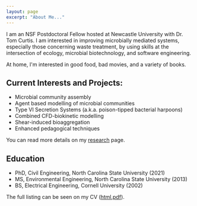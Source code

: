 ```yaml
---
layout: page
excerpt: "About Me..."
---
```


I am an NSF Postdoctoral Fellow hosted at Newcastle University with Dr. Tom Curtis. I am interested in improving microbially mediated systems, especially those concerning waste treatment, by using skills at the intersection of ecology, microbial biotechnology, and software engineering.

At home, I'm interested in good food, bad movies, and a variety of books.

## Current Interests and Projects:

- Microbial community assembly
- Agent based modelling of microbial communities
- Type VI Secretion Systems (a.k.a. poison-tipped bacterial harpoons)
- Combined CFD-biokinetic modelling
- Shear-induced bioaggregation 
- Enhanced pedagogical techniques

You can read more details on my [research](/research) page.

## Education

- PhD, Civil Engineering, North Carolina State University (2021)
- MS, Environmental Engineering, North Carolina State University (2013)
- BS, Electrical Engineering, Cornell University (2002)

The full listing can be seen on my CV ([html](/cv),[pdf](/cv/cv.pdf)).
